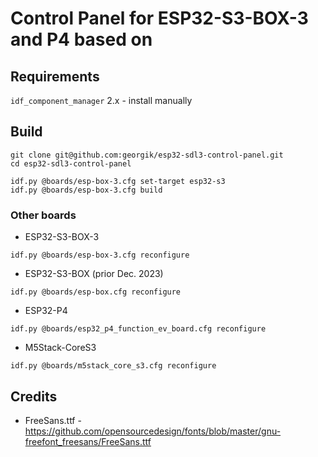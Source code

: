 # Control Panel for ESP32-S3-BOX-3 and P4 based on


## Requirements

`idf_component_manager` 2.x - install manually

## Build

```
git clone git@github.com:georgik/esp32-sdl3-control-panel.git
cd esp32-sdl3-control-panel

idf.py @boards/esp-box-3.cfg set-target esp32-s3
idf.py @boards/esp-box-3.cfg build
```

### Other boards

- ESP32-S3-BOX-3
```shell
idf.py @boards/esp-box-3.cfg reconfigure
```

- ESP32-S3-BOX (prior Dec. 2023)
```shell
idf.py @boards/esp-box.cfg reconfigure
```

- ESP32-P4
```shell
idf.py @boards/esp32_p4_function_ev_board.cfg reconfigure
```

- M5Stack-CoreS3
```shell
idf.py @boards/m5stack_core_s3.cfg reconfigure
```

## Credits

- FreeSans.ttf - https://github.com/opensourcedesign/fonts/blob/master/gnu-freefont_freesans/FreeSans.ttf
